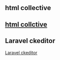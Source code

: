  html collective 
 ----------------------
 [html collctive](https://laravelcollective.com/docs/5.4/html)
 ----------------------
 Laravel ckeditor
 ----------------------
 [Laravel ckeditor](https://github.com/UniSharp/laravel-ckeditor)
 
